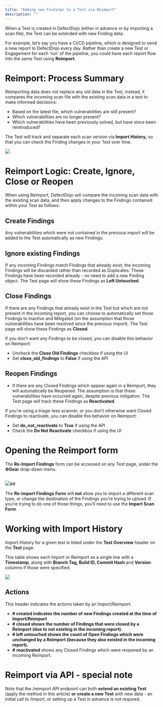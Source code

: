 ```yaml
---
title: "Adding new Findings to a Test via Reimport"
description: ""
---
```


When a Test is created in DefectDojo (either in advance or by importing a scan file), the Test can be extended with new Finding data.



For example, let’s say you have a CI/CD pipeline, which is designed to send a new report to DefectDojo every day. Rather than create a new Test or Engagement for each ‘run’ of the pipeline, you could have each report flow into the same Test using **Reimport**.




# Reimport: Process Summary


Reimporting data does not replace any old data in the Test, instead, it compares the incoming scan file with the existing scan data in a test to make informed decisions:



* Based on the latest file, which vulnerabilities are still present?
* Which vulnerabilities are no longer present?
* Which vulnerabilities have been previously solved, but have since been reintroduced?


The Test will track and separate each scan version via **Import History,** so that you can check the Finding changes in your Test over time.



![](https://downloads.intercomcdn.com/i/o/1194908628/52e2f3805bfbc2ef483e80f6/AD_4nXd1WNxopcweiK0ewbROIATPwKW6I4wRkMf83VQHOp3VGnwFbx3PIF_dKM_bTXxeRWdyOZRnXvlAIQUX4yPEwb0fg3P6NQZeRWY2qj6JN0T5BRaz2GZXGvbg-hWPmq2fhPCQHGUDdUMhQgFLkYN901McsDSw?expires=1729720800&signature=92270ab31ae91539655a6579d7f0b64bb18780ba93039b9457970b66e20edfbe&req=dSEuEsB%2BlYddUfMW1HO4zXlQLIbdnHicZ5UbPT1ZwpIiIYEWtY3aCewJOpvL%0Ab%2FjM%0A)


# Reimport Logic: Create, Ignore, Close or Reopen


When using Reimport, DefectDojo will compare the incoming scan data with the existing scan data, and then apply changes to the Findings contained within your Test as follows:



## Create Findings


Any vulnerabilities which were not contained in the previous import will be added to the Test automatically as new Findings.



## Ignore existing Findings


If any incoming Findings match Findings that already exist, the incoming Findings will be discarded rather than recorded as Duplicates. These Findings have been recorded already \- no need to add a new Finding object. The Test page will show these Findings as **Left Untouched**.



## Close Findings


If there are any Findings that already exist in the Test but which are not present in the incoming report, you can choose to automatically set those Findings to Inactive and Mitigated (on the assumption that those vulnerabilities have been resolved since the previous import). The Test page will show these Findings as **Closed**.



If you don’t want any Findings to be closed, you can disable this behavior on Reimport:


* Uncheck the **Close Old Findings** checkbox if using the UI
* Set **close\_old\_findings** to **False** if using the API

## Reopen Findings


* If there are any Closed Findings which appear again in a Reimport, they will automatically be Reopened. The assumption is that these vulnerabilities have occurred again, despite previous mitigation. The Test page will track these Findings as **Reactivated**.


If you’re using a triage\-less scanner, or you don’t otherwise want Closed Findings to reactivate, you can disable this behavior on Reimport:


* Set **do\_not\_reactivate** to **True** if using the API
* Check the **Do Not Reactivate** checkbox if using the UI



# Opening the Reimport form


The **Re\-Import Findings** form can be accessed on any Test page, under the **⚙️Gear** drop\-down menu.


## 


![](https://downloads.intercomcdn.com/i/o/1194908627/eb05840e395795550e54466f/AD_4nXfOUJldIKEa6Yr3NsphqeCAnOa-VlBgyLTYw0z_daFCQjNzdt_1way4w0t8nrX2ggjnllNAVqv6SfCn3BTfytYjATb6cf0tb6u-9ccz4QC6Qg8p_21aXACIMF1dTy2LeTSnpYtYwHEos9JKD5Hz7Ui4JUP7?expires=1729720800&signature=522addc1e53490316243b947db3014fcda398cf1a328d60f3473168682d55871&req=dSEuEsB%2BlYddXvMW1HO4zY5Pd0UWoQFJUVi4V0iRH%2B%2BKw1%2BMkgb%2BSEFmSpeX%0Ac54n%0A)## 


The **Re\-import Findings** **Form** will **not** allow you to import a different scan type, or change the destination of the Findings you’re trying to upload. If you’re trying to do one of those things, you’ll need to use the **Import Scan Form**.




# Working with Import History


Import History for a given test is listed under the **Test Overview** header on the **Test** page.



This table shows each Import or Reimport as a single line with a **Timestamp**, along with **Branch Tag, Build ID, Commit Hash** and **Version** columns if those were specified.




![](https://downloads.intercomcdn.com/i/o/1194908626/72dc8e30a9f35b80e50c45d7/AD_4nXdjK_vtcbopS89UxEkLbbTF5yaKjNaEKoEbm15zq6m_yQcs8RTZWhGpD_FzaKFyp3p9ubrHfQPG1Hxa7mCuJN71_eK8f7gpiFRFrtLQavLz04J4odtBoN2HODhX-2bXgdK6hXZTQs5eoKiMU42BWc2aD7_s?expires=1729720800&signature=7e53ae3bd29381e3a20b8fdb72dd909c5271530c278fb5b1827217b0571218fa&req=dSEuEsB%2BlYddX%2FMW1HO4zaYdUMRuJgJFAp64fyc3gN8EIWfxL2bJjLRubpH%2B%0Amq%2Bo%0A)
## Actions


This header indicates the actions taken by an Import/Reimport.


* **\# created indicates the number of new Findings created at the time of Import/Reimport**
* **\# closed shows the number of Findings that were closed by a Reimport (due to not existing in the incoming report).**
* **\# left untouched shows the count of Open Findings which were unchanged by a Reimport (because they also existed in the incoming report).**
* **\#** **reactivated** shows any Closed Findings which were reopened by an incoming Reimport.


# Reimport via API \- special note


Note that the /reimport API endpoint can both **extend an existing Test** (apply the method in this article) **or** **create a new Test** with new data \- an initial call to /import, or setting up a Test in advance is not required.

